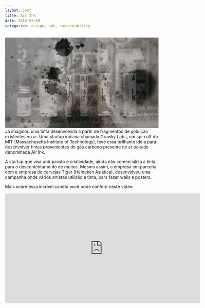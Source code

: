 ```yaml
---
layout: post
title: Air Ink
date: 2016-09-09
categories: design, ink, sustentability
---
```


<img src="/images/fulls/01.jpg" class="fit image"> Já imaginou uma tinta desenvolvida  a partir de fragmentos de poluição existentes no ar. Uma startup indiana chamada Graviky Labs, um spin off do MIT (Massachusetts Institute of Technology), teve essa brilhante ideia para desenvolver tintas provenientes do gás carbono presente no ar poluído denominada Air Ink.

A startup que visa unir paixão e criatividade, ainda não comercializa a tinta, para o descontentamento de muitos. Mesmo assim, a empresa em parceria com a empresa de cervejas Tiger (Heineken Asiática), desenvolveu uma campanha onde vários artistas utilizão a tinta, para fazer walls e posters.

Mais sobre essa incrível caneta você pode conferir neste vídeo:
<iframe width="640" height="360" src="https://www.youtube.com/embed/cwy549sOYb8" frameborder="0" allowfullscreen></iframe>
